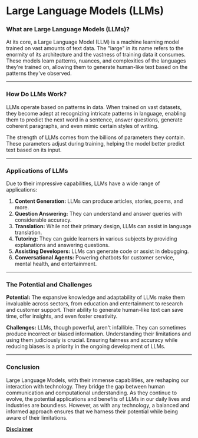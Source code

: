 # Large Language Models (LLMs)

### **What are Large Language Models (LLMs)?**

At its core, a Large Language Model (LLM) is a machine learning model trained on vast amounts of text data. The "large" in its name refers to the enormity of its architecture and the vastness of training data it consumes. These models learn patterns, nuances, and complexities of the languages they're trained on, allowing them to generate human-like text based on the patterns they've observed.

***

### **How Do LLMs Work?**

LLMs operate based on patterns in data. When trained on vast datasets, they become adept at recognizing intricate patterns in language, enabling them to predict the next word in a sentence, answer questions, generate coherent paragraphs, and even mimic certain styles of writing.

The strength of LLMs comes from the billions of parameters they contain. These parameters adjust during training, helping the model better predict text based on its input.

***

### **Applications of LLMs**

Due to their impressive capabilities, LLMs have a wide range of applications:

1. **Content Generation:** LLMs can produce articles, stories, poems, and more.
2. **Question Answering:** They can understand and answer queries with considerable accuracy.
3. **Translation:** While not their primary design, LLMs can assist in language translation.
4. **Tutoring:** They can guide learners in various subjects by providing explanations and answering questions.
5. **Assisting Developers:** LLMs can generate code or assist in debugging.
6. **Conversational Agents:** Powering chatbots for customer service, mental health, and entertainment.

***

### **The Potential and Challenges**

**Potential:** The expansive knowledge and adaptability of LLMs make them invaluable across sectors, from education and entertainment to research and customer support. Their ability to generate human-like text can save time, offer insights, and even foster creativity.

**Challenges:** LLMs, though powerful, aren't infallible. They can sometimes produce incorrect or biased information. Understanding their limitations and using them judiciously is crucial. Ensuring fairness and accuracy while reducing biases is a priority in the ongoing development of LLMs.

***

### **Conclusion**

Large Language Models, with their immense capabilities, are reshaping our interaction with technology. They bridge the gap between human communication and computational understanding. As they continue to evolve, the potential applications and benefits of LLMs in our daily lives and industries are boundless. However, as with any technology, a balanced and informed approach ensures that we harness their potential while being aware of their limitations.



[**Disclaimer**](../../misc/legal-docs/disclaimer.md)
